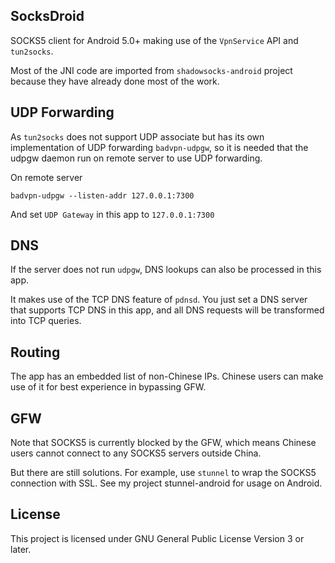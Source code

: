 SocksDroid
---
SOCKS5 client for Android 5.0+ making use of the `VpnService` API and `tun2socks`.

Most of the JNI code are imported from `shadowsocks-android` project because they have already done most of the work.

UDP Forwarding
---
As `tun2socks` does not support UDP associate but has its own implementation of UDP forwarding `badvpn-udpgw`, so it is needed that the udpgw daemon run on remote server to use UDP forwarding.

On remote server

```
badvpn-udpgw --listen-addr 127.0.0.1:7300
```

And set `UDP Gateway` in this app to `127.0.0.1:7300`

DNS
---
If the server does not run `udpgw`, DNS lookups can also be processed in this app.

It makes use of the TCP DNS feature of `pdnsd`. You just set a DNS server that supports TCP DNS in this app, and all DNS requests will be transformed into TCP queries.

Routing
---
The app has an embedded list of non-Chinese IPs. Chinese users can make use of it for best experience in bypassing GFW.

GFW
---
Note that SOCKS5 is currently blocked by the GFW, which means Chinese users cannot connect to any SOCKS5 servers outside China.

But there are still solutions. For example, use `stunnel` to wrap the SOCKS5 connection with SSL. See my project stunnel-android for usage on Android.

License
---
This project is licensed under GNU General Public License Version 3 or later.
